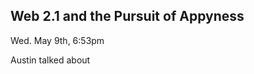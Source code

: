 ## Web 2.1 and the Pursuit of Appyness

  Wed. May 9th, 6:53pm

Austin talked about <insert info here>
